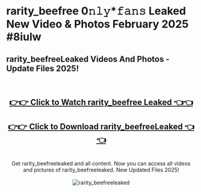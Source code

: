 # rarity_beefree 0𝚗𝚕𝚢*𝚏𝚊𝚗𝚜 Leaked New Video & Photos February 2025 #8iulw

<h2>rarity_beefreeLeaked Videos And Photos - Update Files 2025!</h2>
<br>
<div align="center">
<h2><a href="https://mediaupload.pro?title=rarity_beefree&ref=11F" rel="nofollow">👉👉 Click to Watch rarity_beefree Leaked 👈👈</a></h2>
<h2><a href="https://mediaupload.pro?title=rarity_beefree&ref=11F" rel="nofollow">👉👉 Click to Download rarity_beefreeLeaked 👈👈</a></h2>
<br>
Get rarity_beefreeleaked and all content. Now you can access all videos and pictures of rarity_beefreeleaked. New Updated Files 2025!
<br>
<br>
<a href="https://mediaupload.pro?title=rarity_beefree&ref=11F" rel="nofollow" data-target="animated-image.originalLink"><img src="https://i.ibb.co/Gkj2r4b/banner.png" alt="rarity_beefreeleaked" style="max-width: 100%; display: inline-block;" data-target="animated-image.originalImage"></a>
</div>
<br>

